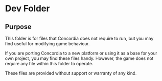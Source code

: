 Dev Folder
=========

## Purpose
This folder is for files that Concordia does not require to run, but you may find useful for modifying game behaviour.

If you are porting Concordia to a new platform or using it as a base for your own project, you may find these files handy. However, the game does not require any file within this folder to operate.

These files are provided without support or warranty of any kind.
